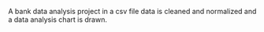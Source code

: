 A bank data analysis project in a csv file data is cleaned and normalized and a data analysis chart is drawn.
